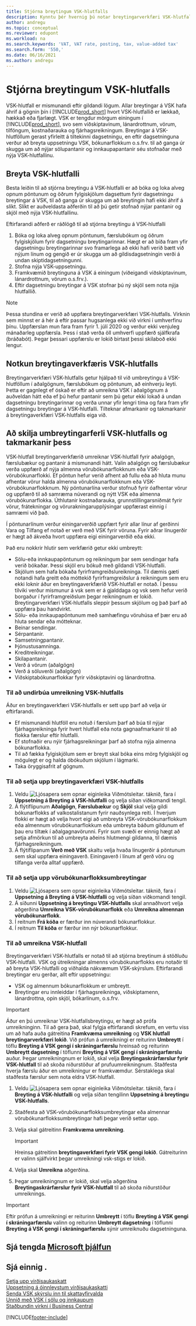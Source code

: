 ```yaml
---
title: Stjórna breytingum VSK-hlutfalls
description: Kynntu þér hvernig þú notar breytingarverkfæri VSK-hlutfalls fyrir Dynamics 365 Business Central til að breyta VSK-taxta í samræmi við löggjöf á staðnum.
author: andregu
ms.topic: conceptual
ms.reviewer: edupont
ms.workload: na
ms.search.keywords: 'VAT, VAT rate, posting, tax, value-added tax'
ms.search.form: '550,'
ms.date: 06/16/2021
ms.author: andregu
---
```


# <a name="managing-vat-rate-changes"></a><a name="managing-vat-rate-changes"></a>Stjórna breytingum VSK-hlutfalls

VSK-hlutfall er mismunandi eftir gildandi lögum. Allar breytingar á VSK hafa áhrif á gögnin þín í [!INCLUDE[prod_short](includes/prod_short.md)] hvort VSK-hlutfallið er lækkað, hækkað eða fjarlægt. VSK er tengdur mörgum einingum í [!INCLUDE[prod_short](includes/prod_short.md)], svo sem viðskiptavinum, lánardrottnum, vörum, tilföngum, kostnaðarauka og fjárhagsreikningum. Breytingar á VSK-hlutföllum gerast yfirleitt á tiltekinni dagsetningu, en eftir dagsetninguna verður að breyta uppsetningu VSK, bókunarflokkum o.s.frv. til að ganga úr skugga um að nýjar sölupantanir og innkaupapantanir séu stofnaðar með nýja VSK-hlutfallinu.

## <a name="changing-vat-rates"></a><a name="changing-vat-rates"></a>Breyta VSK-hlutfalli

Besta leiðin til að stjórna breytingu á VSK-hlutfalli er að bóka og loka alveg opnum pöntunum og öðrum fylgiskjölum dagsettum fyrir dagsetningu breytingar á VSK, til að ganga úr skugga um að breytingin hafi ekki áhrif á slíkt. Slíkt er auðveldasta aðferðin til að þú getir stofnað nýjar pantanir og skjöl með nýja VSK-hlutfallinu.

Eftirfarandi aðferð er ráðlögð til að stjórna breytingu á VSK-hlutfalli

1. Bóka og loka alveg opnum pöntunum, færslubókum og öðrum fylgiskjölum fyrir dagsetningu breytingarinnar. Hægt er að bíða fram yfir dagsetningu breytingarinnar svo framarlega að ekki hafi verið bætt við nýjum línum og gengið er úr skugga um að gildisdagsetningin verði á undan skiptidagsetningunni.  
2. Stofna nýja VSK-uppsetningu.  
3. Framkvæmið breytinguna á VSK á einingum (viðeigandi viðskiptavinum, lánardrottnum, vörum o.s.frv.).  
4. Eftir dagsetningu breytingar á VSK stofnar þú ný skjöl sem nota nýja hlutfallið.  


> [!NOTE]  
> Þessa stundina er verið að uppfæra breytingarverkfæri VSK-hlutfalls. Virknin sem minnst er á hér á eftir passar hugsanlega ekki við virkni í umhverfinu þínu. Uppfærslan mun fara fram fyrir 1. júlí 2020 og verður ekki venjuleg mánaðarleg uppfærsla. Þess í stað verða öll umhverfi uppfærð sjálfkrafa (bráðabót). Þegar þessari uppfærslu er lokið birtast þessi skilaboð ekki lengur.  

## <a name="the-vat-rate-change-tool"></a><a name="the-vat-rate-change-tool"></a>Notkun breytingaverkfæris VSK-hlutfalls

Breytingarverkfæri VSK-hlutfalls getur hjálpað til við umbreytingu á VSK-hlutföllum í aðalgögnum, færslubókum og pöntunum, að einhverju leyti. Þetta er gagnlegt ef óskað er eftir að umreikna VSK í aðalgögnum á auðveldan hátt eða ef þú hefur pantanir sem þú getur ekki lokað á undan dagsetningu breytingarinnar og verða unnar yfir lengri tíma og fara fram yfir dagsetningu breytingar á VSK-hlutfalli. Tilteknar afmarkanir og takmarkanir á breytingaverkfæri VSK-hlutfalls eiga við.

## <a name="understanding-the-vat-rate-conversion-process-and-limitations"></a><a name="understanding-the-vat-rate-conversion-process-and-limitations"></a>Að skilja umbreytingarferli VSK-hlutfalls og takmarkanir þess

VSK-hlutfall breytingarverkfærið umreiknar VSK-hlutfall fyrir aðalgögn, færslubækur og pantanir á mismunandi hátt. Valin aðalgögn og færslubækur verða uppfærð af nýja almenna vörubókunarflokknum eða VSK-vörubókunarflokki. Ef pöntun hefur verið afhent að fullu eða að hluta munu afhentar vörur halda almenna vörubókunarflokknum eða VSK-vörubókunarflokknum. Ný pöntunarlína verður stofnuð fyrir óafhentar vörur og uppfærð til að samræma núverandi og nýtt VSK eða almenna vörubókunarflokka. Úthlutanir kostnaðarauka, grunnstillingarsniðmát fyrir vörur, frátekningar og vörurakningarupplýsingar uppfærast einnig í samræmi við það. 

Í pöntunarlínum verður einingarverðið uppfært fyrir allar línur af gerðinni Vara og Tilfang ef notað er verð með VSK fyrir vöruna. Fyrir aðrar línugerðir er hægt að ákveða hvort uppfæra eigi einingarverðið eða ekki.

Það eru nokkrir hlutir sem verkfærið getur ekki umbreytt:

* Sölu-eða innkaupapöntunum og reikningum þar sem sendingar hafa verið bókaðar. Þessi skjöl eru bókuð með gildandi VSK-hlutfalli.  
* Skjölum sem hafa bókaða fyrirframgreiðslureikninga. Til dæmis gæti notandi hafa greitt eða móttekið fyrirframgreiðslur á reikningum sem eru ekki loknir áður en breytingaverkfærið VSK-hlutfall er notað. Í þessu tilviki verður mismunur á vsk sem er á gjalddaga og vsk sem hefur verið borgaður í fyrirframgreiðslum þegar reikningnum er lokið. Breytingarverkfæri VSK-hlutfalls sleppir þessum skjölum og það þarf að uppfæra þau handvirkt.  
* Sölu- eða innkaupapöntunum með samhæfingu vöruhúsa ef þær eru að hluta sendar eða mótteknar.  
* Beinar sendingar.
* Sérpantanir. 
* Samsetningpantanir.
* Þjónustusamninga.  
* Kreditreikningar.
* Skilapantanir.
* Verð á vörum (aðalgögn)
* Verð á söluverði (aðalgögn)
* Viðskiptabókunarflokkar fyrir viðskiptavini og lánardrottna.

### <a name="to-prepare-vat-rate-change-conversions"></a><a name="to-prepare-vat-rate-change-conversions"></a>Til að undirbúa umreikning VSK-hlutfalls

Áður en breytingaverkfæri VSK-hlutfalls er sett upp þarf að velja úr eftirfarandi.

* Ef mismunandi hlutföll eru notuð í færslum þarf að búa til nýjar fjárhagsreikninga fyrir hvert hlutfall eða nota gagnaafmarkanir til að flokka færslur eftir hlutfalli.  
* Ef stofnaðir eru nýir fjárhagsreikningar þarf að stofna nýja almenna bókunarflokka.  
* Til að fækka fylgiskjölum sem er breytt skal bóka eins mörg fylgiskjöl og mögulegt er og halda óbókuðum skjölum í lágmarki.  
* Taka öryggisafrit af gögnum.

### <a name="to-set-up-the-vat-rate-change-tool"></a><a name="to-set-up-the-vat-rate-change-tool"></a>Til að setja upp breytingaverkfæri VSK-hlutfalls

1. Veldu ![Ljósapera sem opnar eiginleika Viðmótsleitar.](media/ui-search/search_small.png "Segðu mér hvað þú vilt gera") táknið, fara í **Uppsetning á Breyting á VSK-hlutfalli** og velja síðan viðkomandi tengil.  
2. Á flýtiflipunum **Aðalgögn**, **Færslubækur** og **Skjöl** skal velja gildi bókunarflokks af valkostalistanum fyrir nauðsynlega reiti. Í hverjum flokki er hægt að velja hvort eigi að umbreyta VSK-vörubókunarflokkum eða almennum vörubókunarflokkum eða umbreyta báðum gildunum ef þau eru tiltæk í aðalgagnavörunni. Fyrir sum svæði er einnig hægt að setja afmörkun til að umbreyta aðeins hlutmengi gildanna, til dæmis fjárhagsreikningum. 
3. Á flýtiflipanum **Verð með VSK** skaltu velja hvaða línugerðir á pöntunum sem skal uppfæra einingaverð. Einingaverð í línum af gerð vöru og tilfanga verða alltaf uppfærð.

### <a name="to-set-up-product-posting-group-conversion"></a><a name="to-set-up-product-posting-group-conversion"></a>Til að setja upp vörubókunarflokksumbreytingar

1. Veldu ![Ljósapera sem opnar eiginleika Viðmótsleitar.](media/ui-search/search_small.png "Segðu mér hvað þú vilt gera") táknið, fara í **Uppsetning á Breyting á VSK-hlutfalli** og velja síðan viðkomandi tengil.  
2. Á síðunni **Uppsetning á breytingu VSK-hlutfalls** skal annaðhvort velja aðgerðina **Umreikna VSK-vörubókunarflokk** eða **Umreikna almennan vörubókunarflokk**.  
3. Í reitnum **Frá kóða** er færður inn núverandi bókunarflokkur.  
4. Í reitnum **Til kóða** er færður inn nýr bókunarflokkur.  

### <a name="to-perform-vat-rate-change-conversion"></a><a name="to-perform-vat-rate-change-conversion"></a>Til að umreikna VSK-hlutfall

Breytingarverkfæri VSK-hlutfalls er notað til að stjórna breytinum á stöðluðu VSK-hlutfalli. VSK og útreikningar almenns vörubókunarflokks eru notaðir til að breyta VSK-hlutfalli og viðhalda nákvæmum VSK-skýrslum. Eftirfarandi breytingar eru gerðar, allt eftir uppsetningu:  

* VSK og almennum bókunarflokkum er umbreytt.  
* Breytingar eru innleiddar í fjárhagsreikninga, viðskiptamenn, lánardrottna, opin skjöl, bókarlínum, o.s.frv.  

> [!IMPORTANT]  
> Áður en þú umreiknar VSK-hlutfallsbreytingu, er hægt að prófa umreikninginn. Til að gera það, skal fylgja eftirfarandi skrefum, en vertu viss um að hafa auða gátreitina **Framkvæma umreikning** og **VSK hlutfall breytingarverkfæri lokið**. Við prófun á umreikningi er reiturinn **Umbreytt** í töflu **Breyting á VSK gengi í skráningarfærslu** hreinsað og reiturinn **Umbreytt dagsetning** í töflunni **Breyting á VSK gengi í skráningarfærslu** auður. Þegar umreikningnum er lokið, skal velja **Breytingaskrárfærslur fyrir VSK-hlutfall** til að skoða niðurstöður af prufuumreikningnum. Staðfesta hverja færslu áður en umreikningur er framkvæmdur. Sérstaklega skal staðfesta færslur sem nota eldra VSK-hlutfall.

1. Veldu ![Ljósapera sem opnar eiginleika Viðmótsleitar.](media/ui-search/search_small.png "Segðu mér hvað þú vilt gera") táknið, fara í **Breyting á VSK-hlutfalli** og velja síðan tengilinn **Uppsetning á breytingu VSK-hlutfalls**.  
2. Staðfesta að VSK-vörubókunarflokksumbreytingar eða almennar vörubókunarflokksumbreytingar hafi þegar verið settar upp.  
3. Velja skal gátreitinn **Framkvæma umreikning**.  

    > [!IMPORTANT]  
    >  Hreinsa gátreitinn **breytingaverkfæri fyrir VSK gengi lokið**. Gátreiturinn er valinn sjálfvirkt þegar umreikningi vsk-stigs er lokið.  

4. Velja skal **Umreikna** aðgerðina.  
5. Þegar umreikningnum er lokið, skal velja aðgerðina **Breytingaskrárfærslur fyrir VSK-hlutfall** til að skoða niðurstöður umreiknings.  

> [!IMPORTANT]  
> Eftir prófun á umreikningi er reiturinn **Umbreytt** í töflu **Breyting á VSK gengi í skráningarfærslu** valinn og reiturinn **Umbreytt dagsetning** í töflunni **Breyting á VSK gengi í skráningarfærslu** sýnir umreiknuðu dagsetninguna.  

## <a name="see-related-microsoft-training"></a><a name="see-related-microsoft-training"></a>Sjá tengda [Microsoft þjálfun](/training/modules/rate-change-dynamics-365-business-central/)

## <a name="see-also"></a><a name="see-also"></a>Sjá einnig .

[Setja upp virðisaukaskatt](finance-setup-vat.md)  
[Uppsetning á óinnleystum virðisaukaskatti](finance-setup-unrealized-vat.md)  
[Senda VSK skýrslu inn til skattayfirvalda](finance-how-report-vat.md)  
[Unnið með VSK í sölu og innkaupum](finance-work-with-vat.md)  
[Staðbundin virkni í Business Central](about-localization.md)  


[!INCLUDE[footer-include](includes/footer-banner.md)]
